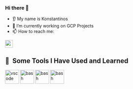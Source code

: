 ### Hi there 👋
* 👂 My name is Konstantinos
* 🔭 I’m currently working on GCP Projects
* 📫 How to reach me:
<p align="left">
<img src="https://img.icons8.com/?size=100&id=13930&format=png&color=000000" alt="vscode" width="25" height="25"/>
</p>


<h2> 🚀 &nbsp;Some Tools I Have Used and Learned</h2>
<p align="left">
<img src="https://cdn.jsdelivr.net/gh/devicons/devicon/icons/vscode/vscode-original.svg" alt="vscode" width="45" height="45"/>
<img src="https://img.icons8.com/?size=100&id=l75OEUJkPAk4&format=png&color=000000" alt="bash" width="45" height="45"/>
<img src="https://img.icons8.com/?size=100&id=UFXRpPFebwa2&format=png&color=000000" alt="bash" width="45" height="45"/>
<img src="https://img.icons8.com/?size=100&id=n3QRpDA7KZ7P&format=png&color=000000" alt="bash" width="45" height="45"/>


</p>
